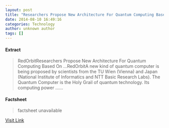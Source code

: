 ```yaml
---
layout: post
title: "Researchers Propose New Architecture For Quantum Computing Based On ... - RedOrbit"
date: 2014-08-10 16:49:16
categories: Technology
author: unknown author
tags: []
---
```



#### Extract
>RedOrbitResearchers Propose New Architecture For Quantum Computing Based On ...RedOrbitA new kind of quantum computer is being proposed by scientists from the TU Wien (Vienna) and Japan (National Institute of Informatics and NTT Basic Research Labs). The Quantum Computer is the Holy Grail of quantum technology. Its computing power&nbsp;......

#### Factsheet
>factsheet unavailable

[Visit Link](http://news.google.com/news/url?sa=t&fd=R&ct2=us&usg=AFQjCNGTdcUBGOjnhr1JmjZNDA3JuJlhqg&clid=c3a7d30bb8a4878e06b80cf16b898331&ei=nmPnU4ikAYrFgAev3IHwAw&url=http://www.redorbit.com/news/technology/1113209566/diamond-defects-for-quantum-computing-081014/)


